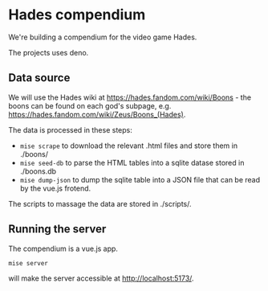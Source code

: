 # Hades compendium

We're building a compendium for the video game Hades.

The projects uses deno.

## Data source

We will use the Hades wiki at https://hades.fandom.com/wiki/Boons - the boons can be found on each god's subpage, e.g. https://hades.fandom.com/wiki/Zeus/Boons_(Hades).

The data is processed in these steps:
- `mise scrape` to download the relevant .html files and store them in ./boons/
- `mise seed-db` to parse the HTML tables into a sqlite datase stored in ./boons.db
- `mise dump-json` to dump the sqlite table into a JSON file that can be read by the vue.js frotend.

The scripts to massage the data are stored in ./scripts/.

## Running the server

The compendium is a vue.js app.

```
mise server
```

will make the server accessible at <http://localhost:5173/>.
